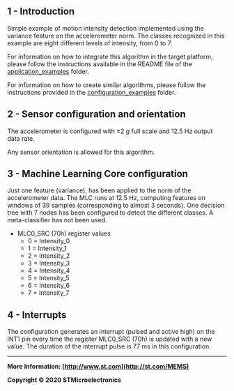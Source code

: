 ## 1 - Introduction

Simple example of motion intensity detection implemented using the variance feature on the accelerometer norm. 
The classes recognized in this example are eight different levels of intensity, from 0 to 7.

For information on how to integrate this algorithm in the target platform, please follow the instructions available in the README file of the [application_examples]( https://github.com/STMicroelectronics/STMems_Machine_Learning_Core/tree/master/application_examples ) folder. 

For information on how to create similar algorithms, please follow the instructions provided in the [configuration_examples]( https://github.com/STMicroelectronics/STMems_Machine_Learning_Core/tree/master/configuration_examples ) folder.   

## 2 - Sensor configuration and orientation

The accelerometer is configured with ±2 *g* full scale and 12.5 Hz output data rate.

Any sensor orientation is allowed for this algorithm.

## 3 - Machine Learning Core configuration

Just one feature (variance), has been applied to the norm of the accelerometer data.
The MLC runs at 12.5 Hz, computing features on windows of 39 samples (corresponding to almost 3 seconds).
One decision tree with 7 nodes has been configured to detect the different classes.
A meta-classifier has not been used.  

- MLC0_SRC (70h) register values
  - 0 = Intensity_0
  - 1 = Intensity_1
  - 2 = Intensity_2
  - 3 = Intensity_3
  - 4 = Intensity_4
  - 5 = Intensity_5
  - 6 = Intensity_6
  - 7 = Intensity_7


## 4 - Interrupts

The configuration generates an interrupt (pulsed and active high) on the INT1 pin every time the register MLC0_SRC (70h) is updated with a new value. The duration of the interrupt pulse is 77 ms in this configuration.

------

**More Information: [http://www.st.com](http://st.com/MEMS)**

**Copyright © 2020 STMicroelectronics**